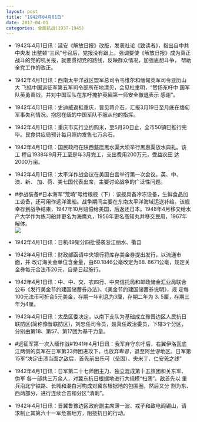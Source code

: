 ```yaml
---
layout: post
title: "1942年04月01日"
date: 2017-04-01
categories: 全面抗战(1937-1945)
---
```


<meta name="referrer" content="no-referrer" />

- 1942年4月1日讯：延安《解放日报》改版，发表社论《致读者》，指出自中共中央发 出整顿“三风”号召后，党报没有跟上。强调要使《解放日报》成为真正 战斗的党的机关报，就要贯彻党的路线，反映群众情况，加强思想斗争， 帮助全党工作的改正。 

- 1942年4月1日讯：西南太平洋战区盟军总司令韦维尔和缅甸英军司令亚历山大 飞抵中国远征军第五军司令部所在地漂贝，会见杜聿明，“赞扬东吁中 国军队英勇善战，并对中国军队在东吁掩护英緬第一师安全撤退表示 感谢”。 

- 1942年4月1日讯：史迪威返抵重庆，晋见蒋介石，汇报3月19日至月底在缅甸 军事失利情况。抱怨在缅的中国军队不服从他的指挥。 

- 1942年4月1日讯：重庆市实行立约购米，至5月20日止，全市50镇巳推行完 毕。民食供应局预计每月照约发售七万余石。 

- 1942年4月1日讯：国民政府在陕西盩厓黑水渠大坝举行黑惠渠放水典礼。该工 程自1938年9月开工至是年3月完工，支出费用200万元，受益农田 达2000万亩。 

- 1942年4月1日讯：太平洋作战会议在美国白宫举行第一次会议。英、中、澳、新、 加、荷、美七国代表出席，主要讨论战争的广泛性问题。 

- #参战装备#日本海军“荒埼”号给粮舰（下）：该舰具备冷冻设备，生鲜食品加工设备，还可用作远洋渔船。战争期间主要在东南太平洋海域运送补给。该舰幸存到战争结束，1947年10月赔偿给美国，后返还日本。1948年4月移交给水产大学作为练习船并更名为海鹰丸，1956年更名高知丸并移交民用，1967年解体。 <br/><img src="https://wx3.sinaimg.cn/large/aca367d8ly1fe74eq7ne6j216m0irjyu.jpg" />

- 1942年4月1日讯：日机49架分四批侵袭浙江丽水、衢县 

- 1942年4月1日讯：财政部函请中央银行将库存美金券提出发行，以流通市面，并 改订海关金单位含金量，由60.1846公毫改定为88. 8671公毫，规定关 金券每元合法币20元，自是日起施行。 

- 1942年4月1日讯：中、中、交、农四行、中央信托局和邮政储金汇业局联合 公布《发行美金节约建国储蓄券办法》、《美金节约建国储蓄券说明》，规 定每100元法币可折合5元美金，存期一年利息为3厘，存期二年为 3. 5厘，存期三年为4厘。 

- 1942年4月1日讯：太岳区委决定，以南下支队为基础成立豫晋边区人民抗日联防区(简称豫晋联防区)，刘忠任司令员，聂真任政治委员，下辖3个分区，分别由第18、第57、第17团为基干力量。 

- #远征军第一次入缅作战#1941年4月1日讯：我军弃守东吁后，右翼伊洛瓦底江两侧的英军在日军第33师团进攻下，也放弃卑谬，退至阿兰谬地区。日军第15军“决定击溃当面之敌后，首先前出乐可（垒固）、央米丁、仁安羌之线” 

- 1942年4月1日讯：日军第二十七师团主力、独立混成第十五旅团和关东军、伪军 各一部共三万余人，对冀东抗日根据地进行大规模“扫荡”。敌首先以 重兵沿北宁铁路、长城和潮白河构成对冀东根据地的包围圈，然后又分 割为东、西两部分，进行连续合击和分区“清剿”。 

- 1942年4月1日讯：晋冀鲁豫边区政府副主席薄一波、戎子和致电阎锡山，请求制止其第六十一军危害地方，阻挠抗日的行动。 

